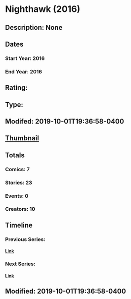 # Nighthawk (2016)
## Description: None
## Dates
### Start Year: 2016
### End Year: 2016
## Rating: 
## Type: 
## Modifed: 2019-10-01T19:36:58-0400
## [Thumbnail](http://i.annihil.us/u/prod/marvel/i/mg/1/c0/5d93aac3f0bbd.jpg)
## Totals
### Comics: 7
### Stories: 23
### Events: 0
### Creators: 10
## Timeline
### Previous Series: 
#### [Link]()
### Next Series: 
#### [Link]()
## Modified: 2019-10-01T19:36:58-0400
